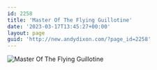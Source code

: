 ```yaml
---
id: 2258
title: 'Master Of The Flying Guillotine'
date: '2023-03-17T13:45:27+00:00'
layout: page
guid: 'http://new.andydixon.com/?page_id=2258'
---
```


![Master Of The Flying Guillotine](https://i0.wp.com/assets.g8x2.ldn.idrivee2-23.com/posters/Master%20Of%20The%20Flying%20Guillotine%2001.jpg?w=1200&ssl=1 "Master Of The Flying Guillotine")